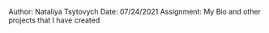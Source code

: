 Author: Nataliya Tsytovych
Date: 07/24/2021
Assignment: My Bio and other projects that I have created
